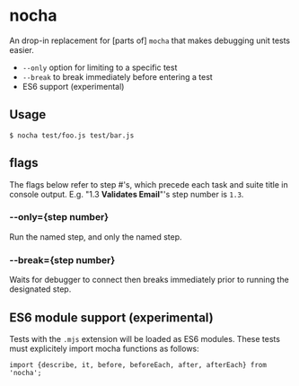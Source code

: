 # nocha

An drop-in replacement for [parts of] `mocha` that makes debugging unit tests easier.

* `--only` option for limiting  to a specific test
* `--break` to break immediately before entering a test 
* ES6 support (experimental)

## Usage

```
$ nocha test/foo.js test/bar.js
```

## flags

The flags below refer to step #'s, which precede each task and suite title in
console output.  E.g. "1.3 **Validates Email**"'s step number is `1.3`.

### --only={step number}

Run the named step, and only the named step.

### --break={step number}

Waits for debugger to connect then breaks immediately prior to running the
designated step.

## ES6 module support (experimental)

Tests with the `.mjs` extension will be loaded as ES6 modules.  These tests must
explicitely import mocha functions as follows:

```
import {describe, it, before, beforeEach, after, afterEach} from 'nocha';
```
